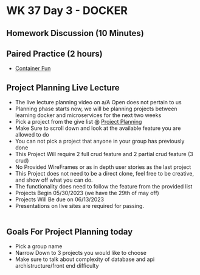 # WK 37 Day 3 - DOCKER

## Homework Discussion (10 Minutes)

## Paired Practice (2 hours)

- [Container Fun](https://open.appacademy.io/learn/js-py---pt-aug-2022-online/week-37---docker/container-fun)

## Project Planning Live Lecture

- The live lecture planning video on a/A Open does not pertain to us
- Planning phase starts now, we will be planning projects between learning docker and microservices for the next two weeks
- Pick a project from the give list @ [Project Planning](https://open.appacademy.io/learn/js-py---pt-aug-2022-online/week-37---docker/project-planning)
- Make Sure to scroll down and look at the available feature you are allowed to do
- You can not pick a project that anyone in your group has previously done
- This Project Will require 2 full crud feature and 2 partial crud feature (3 crud)
- No Provided WireFrames or as in depth user stories as the last project
- This Project does not need to be a direct clone, feel free to be creative, and show off what you can do.
- The functionality does need to follow the feature from the provided list
- Projects Begin 05/30/2023 (we have the 29th of may off)
- Projects Will Be due on 06/13/2023
- Presentations on live sites are required for passing.
  <br></br>

## Goals For Project Planning today

- Pick a group name
- Narrow Down to 3 projects you would like to choose
- Make sure to talk about complexity of database and api archistructure/front end difficulty
